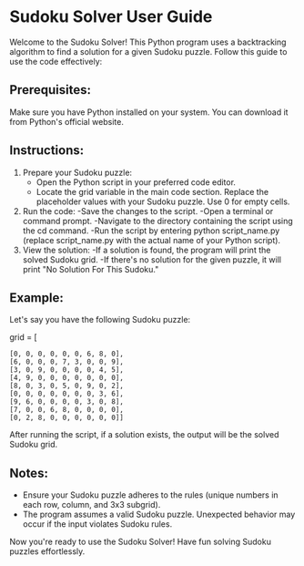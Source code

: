 # Sudoku Solver User Guide

Welcome to the Sudoku Solver! This Python program uses a backtracking algorithm to find a solution for a given Sudoku puzzle. Follow this guide to use the code effectively:

## Prerequisites:
Make sure you have Python installed on your system. You can download it from Python's official website.

## Instructions:
1. Prepare your Sudoku puzzle:
      - Open the Python script in your preferred code editor.
      - Locate the grid variable in the main code section. Replace the placeholder values with your Sudoku puzzle. Use 0 for empty cells.
2. Run the code:
   -Save the changes to the script.
   -Open a terminal or command prompt.
   -Navigate to the directory containing the script using the cd command.
   -Run the script by entering python script_name.py (replace script_name.py with the actual name of your Python script).
3. View the solution:
    -If a solution is found, the program will print the solved Sudoku grid.
    -If there's no solution for the given puzzle, it will print "No Solution For This Sudoku."

## Example:
Let's say you have the following Sudoku puzzle:

grid = [

    [0, 0, 0, 0, 0, 0, 6, 8, 0],
    [6, 0, 0, 0, 7, 3, 0, 0, 9],
    [3, 0, 9, 0, 0, 0, 0, 4, 5],
    [4, 9, 0, 0, 0, 0, 0, 0, 0],
    [8, 0, 3, 0, 5, 0, 9, 0, 2],
    [0, 0, 0, 0, 0, 0, 0, 3, 6],
    [9, 6, 0, 0, 0, 0, 3, 0, 8],
    [7, 0, 0, 6, 8, 0, 0, 0, 0],
    [0, 2, 8, 0, 0, 0, 0, 0, 0]]

After running the script, if a solution exists, the output will be the solved Sudoku grid.

## Notes:
  - Ensure your Sudoku puzzle adheres to the rules (unique numbers in each row, column, and 3x3 subgrid).  
  - The program assumes a valid Sudoku puzzle. Unexpected behavior may occur if the input violates Sudoku rules.

Now you're ready to use the Sudoku Solver! Have fun solving Sudoku puzzles effortlessly.

